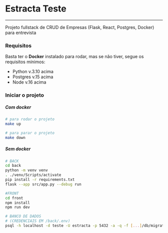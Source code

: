 # Estracta Teste
---
Projeto fullstack de CRUD de Empresas (Flask, React, Postgres, Docker) para entrevista

### Requisitos
Basta ter o **Docker** instalado para rodar, mas se não tiver, segue os requisitos mínimos:
- Python v.3.10 acima
- Postgres v.15 acima
- Node v.16 acima

### Iniciar o projeto

##### Com docker
```bash
# para rodar o projeto
make up

# para parar o projeto
make down
```

##### Sem docker
```bash
# BACK
cd back
python -m venv venv
. ./venv/Scripts/activate
pip install -r requirements.txt
flask --app src/app.py --debug run

#FRONT
cd front
npm install
npm run dev

# BANCO DE DADOS
# (CREDENCIAIS EM /back/.env)
psql -h localhost -d teste -U estracta -p 5432 -a -q -f [...]/db/migrations
```